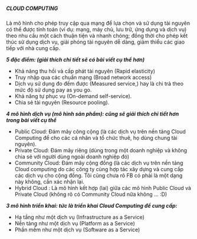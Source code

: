 <h5>CLOUD COMPUTING</h5>
Là mô hình cho phép truy cập qua mạng để lựa chọn và sử dụng tài nguyên  có thể được tính toán (ví dụ: mạng, máy chủ, lưu trữ, ứng dụng và dịch vụ) theo nhu cầu một cách thuận tiện và nhanh chóng; đồng thời cho phép kết thúc sử dụng dịch vụ, giải phóng tài nguyên dễ dàng, giảm thiểu các giao tiếp với nhà cung cấp.
<p>
<p><em><strong>5 đặc điểm: (giải thích chi tiết sẽ có bài viết cụ thể hơn)</strong></em></p>
<ul>
<li>Khả năng thu hồi và cấp phát tài nguyên (Rapid elasticity)</li>
<li>Truy nhập qua các chuẩn mạng (Broad network access)</li>
<li>Dịch vụ sử dụng đo đếm được (Measured service,) hay là chi trả theo mức độ sử dụng pay as you go.</li>
<li>Khả năng tự phục vụ (On-demand self-service).</li>
<li>Chia sẻ tài nguyên (Resource pooling).</li>
</ul>
<p><em><strong>4 mô hình dịch vụ (mô hình sản phẩm): cũng sẽ giải thích chi tiết hơn trong bài viết cụ thể</strong></em></p>
<ul>
<li>Public Cloud: Đám mây công cộng (là các dịch vụ trên nền tảng Cloud Computing để cho các cá nhân và tổ chức thuê, họ dùng chung tài nguyên).</li>
<li>Private Cloud: Đám mây riêng (dùng trong một doanh nghiệp và không chia sẻ với người dùng ngoài doanh nghiệp đó)</li>
<li>Community Cloud: Đám mây cộng đồng (là các dịch vụ trên nền tảng Cloud computing do các công ty cùng hợp tác xây dựng và cung cấp các dịch vụ cho cộng đồng. Tôi cũng chưa rõ FB có phải là một dạng này không, cần xác nhận lại.</li>
<li>Hybrid Cloud : Là mô hình kết hợp (lai) giữa các mô hình Public Cloud và Private Cloud (không rõ có Community Cloud nữa không &#8230; :D)</li>
</ul>
<p><strong><em>3 mô hình triển khai: tức là triển khai Cloud Computing để cung cấp:</em></strong></p>
<ul>
<li>Hạ tầng như một dịch vụ (Infrastructure as a Service)</li>
<li>Nền tảng như một dịch vụ (Platform as a Service)</li>
<li>Phần mềm như một dịch vụ (Software as a Service)</li>
</ul>
